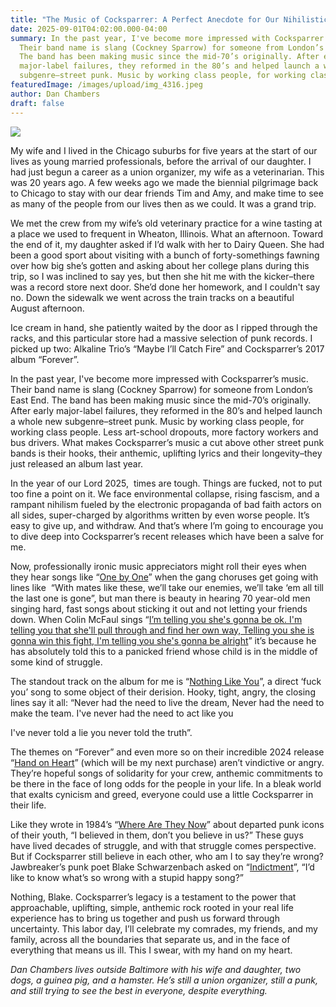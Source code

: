 ```yaml
---
title: "The Music of Cocksparrer: A Perfect Anecdote for Our Nihilistic Times"
date: 2025-09-01T04:02:00.000-04:00
summary: In the past year, I've become more impressed with Cocksparrer’s music.
  Their band name is slang (Cockney Sparrow) for someone from London’s East End.
  The band has been making music since the mid-70’s originally. After early
  major-label failures, they reformed in the 80’s and helped launch a whole new
  subgenre–street punk. Music by working class people, for working class people.
featuredImage: /images/upload/img_4316.jpeg
author: Dan Chambers
draft: false
---
```

![](/images/upload/img_4316.jpeg)

My wife and I lived in the Chicago suburbs for five years at the start of our lives as young married professionals, before the arrival of our daughter. I had just begun a career as a union organizer, my wife as a veterinarian. This was 20 years ago. A few weeks ago we made the biennial pilgrimage back to Chicago to stay with our dear friends Tim and Amy, and make time to see as many of the people from our lives then as we could. It was a grand trip. 

We met the crew from my wife’s old veterinary practice for a wine tasting at a place we used to frequent in Wheaton, Illinois. What an afternoon. Toward the end of it, my daughter asked if I’d walk with her to Dairy Queen. She had been a good sport about visiting with a bunch of forty-somethings fawning over how big she’s gotten and asking about her college plans during this trip, so I was inclined to say yes, but then she hit me with the kicker–there was a record store next door. She’d done her homework, and I couldn't say no. Down the sidewalk we went across the train tracks on a beautiful August afternoon. 

Ice cream in hand, she patiently waited by the door as I ripped through the racks, and this particular store had a massive selection of punk records. I picked up two: Alkaline Trio’s “Maybe I’ll Catch Fire” and Cocksparrer’s 2017 album “Forever”. 

In the past year, I've become more impressed with Cocksparrer’s music. Their band name is slang (Cockney Sparrow) for someone from London’s East End. The band has been making music since the mid-70’s originally. After early major-label failures, they reformed in the 80’s and helped launch a whole new subgenre–street punk. Music by working class people, for working class people. Less art-school dropouts, more factory workers and bus drivers. What makes Cocksparrer’s music a cut above other street punk bands is their hooks, their anthemic, uplifting lyrics and their longevity–they just released an album last year. 

In the year of our Lord 2025,  times are tough. Things are fucked, not to put too fine a point on it. We face environmental collapse, rising fascism, and a rampant nihilism fueled by the electronic propaganda of bad faith actors on all sides, super-charged by algorithms written by even worse people. It’s easy to give up, and withdraw. And that’s where I’m going to encourage you to dive deep into Cocksparrer’s recent releases which have been a salve for me. 

Now, professionally ironic music appreciators might roll their eyes when they hear songs like “[One by One](https://www.youtube.com/watch?v=uhdRjEJZRrw&list=RDuhdRjEJZRrw&start_radio=1)” when the gang choruses get going with lines like  “With mates like these, we’ll take our enemies, we’ll take ‘em all till the last one is gone”, but man there is beauty in hearing 70 year-old men singing hard, fast songs about sticking it out and not letting your friends down. When Colin McFaul sings “[I’m telling you she's gonna be ok. I'm telling you that she'll pull through and find her own way, Telling you she is gonna win this fight, I'm telling you she's gonna be alright](https://www.youtube.com/watch?v=xnfv9RaXREE&list=RDxnfv9RaXREE&start_radio=1)” it’s because he has absolutely told this to a panicked friend whose child is in the middle of some kind of struggle. 

The standout track on the album for me is “[Nothing Like You](https://www.youtube.com/watch?v=LikfrznQCKw&list=RDLikfrznQCKw&start_radio=1)”, a direct ‘fuck you’ song to some object of their derision. Hooky, tight, angry, the closing lines say it all: “Never had the need to live the dream, Never had the need to make the team. I've never had the need to act like you

I've never told a lie you never told the truth”.  

The themes on “Forever” and even more so on their incredible 2024 release “[Hand on Heart](https://www.youtube.com/watch?v=IiF9c5RXL8w&list=OLAK5uy_ny8vL3V7MpT0nNqC0Kgy5wUM3xG_Gz3RQ&index=1)” (which will be my next purchase) aren’t vindictive or angry. They’re hopeful songs of solidarity for your crew, anthemic commitments to be there in the face of long odds for the people in your life. In a bleak world that exalts cynicism and greed, everyone could use a little Cocksparrer in their life. 

Like they wrote in 1984’s “[Where Are They Now](https://www.youtube.com/watch?v=fRmUlow5k_k&list=RDfRmUlow5k_k&start_radio=1)” about departed punk icons of their youth, “I believed in them, don’t you believe in us?” These guys have lived decades of struggle, and with that struggle comes perspective. But if Cocksparrer still believe in each other, who am I to say they’re wrong? Jawbreaker’s punk poet Blake Schwarzenbach asked on “[Indictment](https://www.youtube.com/watch?v=hZEoUdsL0bU)”, “I’d like to know what’s so wrong with a stupid happy song?” 

Nothing, Blake. Cocksparrer’s legacy is a testament to the power that approachable, uplifting, simple, anthemic rock rooted in your real life experience has to bring us together and push us forward through uncertainty. This labor day, I’ll celebrate my comrades, my friends, and my family, across all the boundaries that separate us, and in the face of everything that means us ill. This I swear, with my hand on my heart. 

*Dan Chambers lives outside Baltimore with his wife and daughter, two dogs, a guinea pig, and a hamster. He’s still a union organizer, still a punk, and still trying to see the best in everyone, despite everything.*
